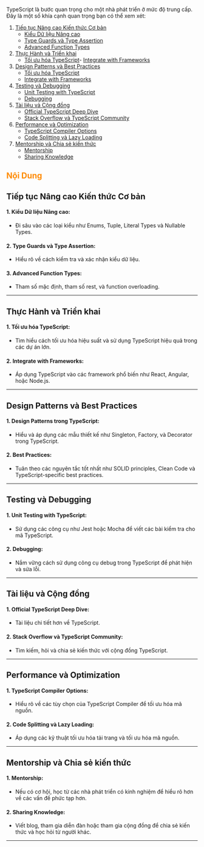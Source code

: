 TypeScript là bước quan trọng cho một nhà phát triển ở mức độ trung cấp. Đây là một số khía cạnh quan trọng bạn có thể xem xét:

1. [Tiếp tục Nâng cao Kiến thức Cơ bản](#tiếp-tục-nâng-cao-kiến-thức-cơ-bản)
   - [Kiểu Dữ liệu Nâng cao](#1-kiểu-dữ-liệu-nâng-cao)
   - [Type Guards và Type Assertion](#2-type-guards-và-type-assertion)
   - [Advanced Function Types](#3-advanced-function-types)
2. [Thực Hành và Triển khai](#thực-hành-và-triển-khai)
   - [Tối ưu hóa TypeScript](#4-tối-ưu-hóa-typescript)- [Integrate with Frameworks](#5-integrate-with-frameworks)
3. [Design Patterns và Best Practices](#design-patterns-và-best-practices)
   - [Tối ưu hóa TypeScript](#4-tối-ưu-hóa-typescript)
   - [Integrate with Frameworks](#5-integrate-with-frameworks)
4. [Testing và Debugging](#testing-và-debugging)
   - [Unit Testing with TypeScript](#8-unit-testing-with-typescript)
   - [Debugging](#9-debugging)
5. [Tài liệu và Cộng đồng](#tài-liệu-và-cộng-đồng)
   - [Official TypeScript Deep Dive](#10-official-typescript-deep-dive)
   - [Stack Overflow và TypeScript Community](#11-stack-overflow-và-typescript-community)
6. [Performance và Optimization](#performance-và-optimization)
   - [TypeScript Compiler Options](#12-typescript-compiler-options)
   - [Code Splitting và Lazy Loading](#13-code-splitting-và-lazy-loading)
7. [Mentorship và Chia sẻ kiến thức](#mentorship-và-chia-sẻ-kiến-thức)
   - [Mentorship](#14-mentorship)
   - [Sharing Knowledge](#15-sharing-knowledge)

<h2 style="color:#FF8C00; font-weight: bold;">Nội Dung</h2>

## Tiếp tục Nâng cao Kiến thức Cơ bản

#### 1. **Kiểu Dữ liệu Nâng cao:**

- Đi sâu vào các loại kiểu như Enums, Tuple, Literal Types và Nullable Types.

#### 2. **Type Guards và Type Assertion:**

- Hiểu rõ về cách kiểm tra và xác nhận kiểu dữ liệu.

#### 3. **Advanced Function Types:**

- Tham số mặc định, tham số rest, và function overloading.

---

## Thực Hành và Triển khai

#### 1. **Tối ưu hóa TypeScript:**

- Tìm hiểu cách tối ưu hóa hiệu suất và sử dụng TypeScript hiệu quả trong các dự án lớn.

#### 2. **Integrate with Frameworks:**

- Áp dụng TypeScript vào các framework phổ biến như React, Angular, hoặc Node.js.

---

## Design Patterns và Best Practices

#### 1. **Design Patterns trong TypeScript:**

- Hiểu và áp dụng các mẫu thiết kế như Singleton, Factory, và Decorator trong TypeScript.

#### 2. **Best Practices:**

- Tuân theo các nguyên tắc tốt nhất như SOLID principles, Clean Code và TypeScript-specific best practices.

---

## Testing và Debugging

#### 1. **Unit Testing with TypeScript:**

- Sử dụng các công cụ như Jest hoặc Mocha để viết các bài kiểm tra cho mã TypeScript.

#### 2. **Debugging:**

- Nắm vững cách sử dụng công cụ debug trong TypeScript để phát hiện và sửa lỗi.

---

## Tài liệu và Cộng đồng

#### 1. **Official TypeScript Deep Dive:**

- Tài liệu chi tiết hơn về TypeScript.

#### 2. **Stack Overflow và TypeScript Community:**

- Tìm kiếm, hỏi và chia sẻ kiến thức với cộng đồng TypeScript.

---

## Performance và Optimization

#### 1. **TypeScript Compiler Options:**

- Hiểu rõ về các tùy chọn của TypeScript Compiler để tối ưu hóa mã nguồn.

#### 2. **Code Splitting và Lazy Loading:**

- Áp dụng các kỹ thuật tối ưu hóa tải trang và tối ưu hóa mã nguồn.

---

## Mentorship và Chia sẻ kiến thức

#### 1. **Mentorship:**

- Nếu có cơ hội, học từ các nhà phát triển có kinh nghiệm để hiểu rõ hơn về các vấn đề phức tạp hơn.

#### 2. **Sharing Knowledge:**

- Viết blog, tham gia diễn đàn hoặc tham gia cộng đồng để chia sẻ kiến thức và học hỏi từ người khác.

---
